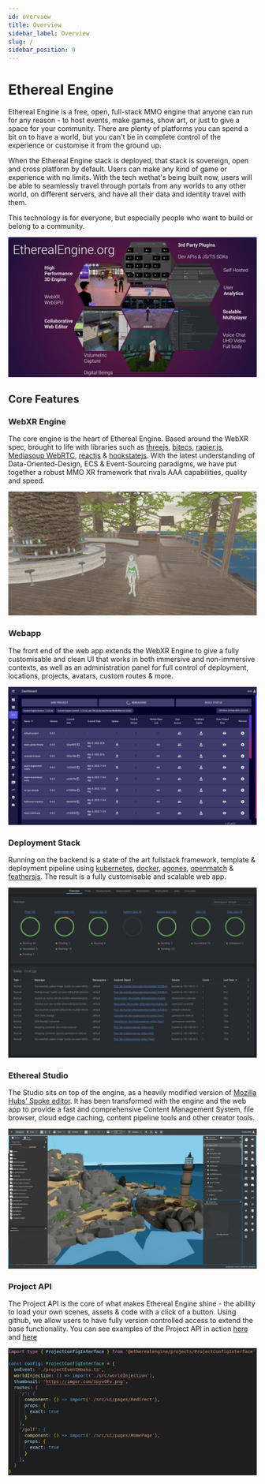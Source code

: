 ```yaml
---
id: overview
title: Overview
sidebar_label: Overview
slug: /
sidebar_position: 0
---
```


# Ethereal Engine

Ethereal Engine is a free, open, full-stack MMO engine that anyone can run for 
any reason - to host events, make games, show art, or just to give a space for 
your community. There are plenty of platforms you can spend a bit on to 
have a world, but you can't be in complete control of the experience or 
customise it from the ground up.

When the Ethereal Engine stack is deployed, that stack is sovereign, open and cross 
platform by default. Users can make any kind of game or experience with no limits. 
With the tech wethat's being built now, users will be able to seamlessly travel 
through portals from any worlds to any other world, on different servers, and have all 
their data and identity travel with them.

This technology is for everyone, but especially people who want to build or 
belong to a community.

![](./images/ethereal-engine.jpg)

## Core Features

### WebXR Engine
The core engine is the heart of Ethereal Engine. Based around the WebXR spec, brought to life with libraries such as [threejs](https://threejs.org/), [bitecs](https://github.com/NateTheGreatt/bitECS), [rapier.js](https://github.com/dimforge/rapier.js), [Mediasoup WebRTC](https://github.com/versatica/mediasoup), [reactjs](https://reactjs.org/) & [hookstatejs](https://hookstate.js.org/). With the latest understanding of Data-Oriented-Design, ECS & Event-Sourcing paradigms, we have put together a robust MMO XR framework that rivals AAA capabilities, quality and speed.

![](./images/treehouse.jpeg)

### Webapp 
The front end of the web app extends the WebXR Engine to give a fully customisable and clean UI that works in both immersive and non-immersive contexts, as well as an administration panel for full control of deployment, locations, projects, avatars, custom routes & more.

![](./images/admin-panel.jpg)

### Deployment Stack
Running on the backend is a state of the art fullstack framework, template & deployment pipeline using [kubernetes](https://kubernetes.io/), [docker](https://www.docker.com/), [agones](https://agones.dev/site/), [openmatch](https://open-match.dev/site/) & [feathersjs](https://feathersjs.com/). The result is a fully customisable and scalable web app.

![](./images/backend-k8s.jpg)

### Ethereal Studio
The Studio sits on top of the engine, as a heavily modified version of [Mozilla Hubs' Spoke editor](https://hubs.mozilla.com/spoke). It has been transformed with the engine and the web app to provide a fast and comprehensive Content Management System, file browser, cloud edge caching, content pipeline tools and other creator tools.

![](./images/puttclub-editor.jpg)

### Project API
The Project API is the core of what makes Ethereal Engine shine - the ability to load your own scenes, assets & code with a click of a button. Using github, we allow users to have fully version controlled access to extend the base functionality. You can see examples of the Project API in action [here](https://etherealengine.com/explore) and [here](https://github.com/EtherealEngine/ee-development-test-suite)


![](./images/project-api.jpg)
